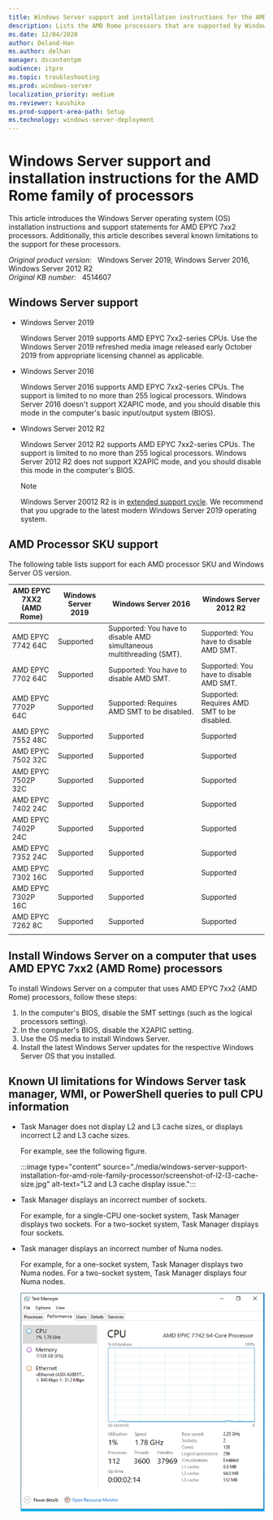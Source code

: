 ```yaml
---
title: Windows Server support and installation instructions for the AMD Rome family of processors
description: Lists the AMD Rome processors that are supported by Windows Server 2019, Windows Server 2016, and Windows Server 2012 R2. Additionally lists support caveats and installation instructions.
ms.date: 12/04/2020
author: Deland-Han
ms.author: delhan
manager: dscontentpm
audience: itpro
ms.topic: troubleshooting
ms.prod: windows-server
localization_priority: medium
ms.reviewer: kaushika
ms.prod-support-area-path: Setup
ms.technology: windows-server-deployment
---
```

# Windows Server support and installation instructions for the AMD Rome family of processors

This article introduces the Windows Server operating system (OS) installation instructions and support statements for AMD EPYC 7xx2 processors. Additionally, this article describes several known limitations to the support for these processors.

_Original product version:_ &nbsp; Windows Server 2019, Windows Server 2016, Windows Server 2012 R2  
_Original KB number:_ &nbsp; 4514607

## Windows Server support

- Windows Server 2019

    Windows Server 2019 supports AMD EPYC 7xx2-series CPUs. Use the Windows Server 2019 refreshed media image released early October 2019 from appropriate licensing channel as applicable.

- Windows Server 2016

    Windows Server 2016 supports AMD EPYC 7xx2-series CPUs. The support is limited to no more than 255 logical processors. Windows Server 2016 doesn't support X2APIC mode, and you should disable this mode in the computer's basic input/output system (BIOS).

- Windows Server 2012 R2

    Windows Server 2012 R2 supports AMD EPYC 7xx2-series CPUs. The support is limited to no more than 255 logical processors. Windows Server 2012 R2 does not support X2APIC mode, and you should disable this mode in the computer's BIOS.

    > [!NOTE]
    > Windows Server 20012 R2 is in [extended support cycle](/lifecycle/products/?alpha=Windows%20Server%202012%20R2). We recommend that you upgrade to the latest modern Windows Server 2019 operating system.

## AMD Processor SKU support

The following table lists support for each AMD processor SKU and Windows Server OS version.

|AMD EPYC 7XX2 (AMD Rome)|Windows Server 2019|Windows Server 2016|Windows Server 2012 R2|
|---|---|---|---|
|AMD EPYC 7742 64C|Supported|Supported: You have to disable AMD simultaneous multithreading (SMT).|Supported: You have to disable AMD SMT.|
|AMD EPYC 7702 64C|Supported|Supported: You have to disable AMD SMT.|Supported: You have to disable AMD SMT.|
|AMD EPYC 7702P 64C|Supported|Supported: Requires AMD SMT to be disabled.|Supported: Requires AMD SMT to be disabled.|
|AMD EPYC 7552 48C|Supported|Supported|Supported|
|AMD EPYC 7502 32C|Supported|Supported|Supported|
|AMD EPYC 7502P 32C|Supported|Supported|Supported|
|AMD EPYC 7402 24C|Supported|Supported|Supported|
|AMD EPYC 7402P 24C|Supported|Supported|Supported|
|AMD EPYC 7352 24C|Supported|Supported|Supported|
|AMD EPYC 7302 16C|Supported|Supported|Supported|
|AMD EPYC 7302P 16C|Supported|Supported|Supported|
|AMD EPYC 7262 8C|Supported|Supported|Supported|
|||||

## Install Windows Server on a computer that uses AMD EPYC 7xx2 (AMD Rome) processors

To install Windows Server on a computer that uses AMD EPYC 7xx2 (AMD Rome) processors, follow these steps:

1. In the computer's BIOS, disable the SMT settings (such as the logical processors setting).
2. In the computer's BIOS, disable the X2APIC setting.
3. Use the OS media to install Windows Server.
4. Install the latest Windows Server updates for the respective Windows Server OS that you installed.

## Known UI limitations for Windows Server task manager, WMI, or PowerShell queries to pull CPU information

- Task Manager does not display L2 and L3 cache sizes, or displays incorrect L2 and L3 cache sizes.

    For example, see the following figure.

    :::image type="content" source="./media/windows-server-support-installation-for-amd-role-family-processor/screenshot-of-l2-l3-cache-size.jpg" alt-text="L2 and L3 cache display issue.":::

- Task Manager displays an incorrect number of sockets.

    For example, for a single-CPU one-socket system, Task Manager displays two sockets. For a two-socket system, Task Manager displays four sockets.

- Task manager displays an incorrect number of Numa nodes.

    For example, for a one-socket system, Task Manager displays two Numa nodes. For a two-socket system, Task Manager displays four Numa nodes.

    ![Task manager](./media/windows-server-support-installation-for-amd-role-family-processor/screenshot-of-numa-nodes.png)
